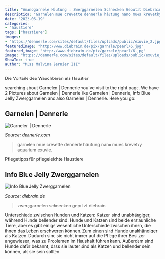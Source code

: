 ```yaml
---
title: "Amanogarnele Häutung : Zwerggarnelen Schnecken Geputzt Diebrain"
description: "Garnelen mue crevette dennerle häutung nano mues krevetky aquarium exuvie"
date: "2022-06-19"
categories:
- "haustiere"
tags: ["haustiere"]
images:
- "https://dennerle.com/sites/default/files/uploads/public/exuvie_2.jpg"
featuredImage: "http://www.diebrain.de/pix/garnele/pearl/6.jpg"
featured_image: "http://www.diebrain.de/pix/garnele/pearl/6.jpg"
image: "https://dennerle.com/sites/default/files/uploads/public/exuvie_2.jpg"
ShowToc: true
author: "Miss Malvina Bernier III"
---
```



Die Vorteile des Waschbären als Haustier

	

		
searching about Garnelen | Dennerle you've visit to the right page. We have 2 Pictures about Garnelen | Dennerle like Garnelen | Dennerle, Info Blue Jelly Zwerggarnelen and also Garnelen | Dennerle. Here you go:
		
    
## Garnelen | Dennerle

<img loading=lazy src="https://dennerle.com/sites/default/files/uploads/public/exuvie_2.jpg" onerror="this.onerror=null;this.src='https://tse4.mm.bing.net/th?id=OIP.P5bjm-rfwJc3fsm2SsNPVwHaE8&amp;pid=15.1';" alt="Garnelen | Dennerle">

_Source: dennerle.com_

>garnelen mue crevette dennerle häutung nano mues krevetky aquarium exuvie. 

	

Pflegetipps für pflegeleichte Haustiere

    
## Info Blue Jelly Zwerggarnelen

<img loading=lazy src="http://www.diebrain.de/pix/garnele/pearl/6.jpg" onerror="this.onerror=null;this.src='https://tse4.mm.bing.net/th?id=OIP.9hpv5DobkW8TwkdgIdPd-wHaE-&amp;pid=15.1';" alt="Info Blue Jelly Zwerggarnelen">

_Source: diebrain.de_

>zwerggarnelen schnecken geputzt diebrain. 

	

Unterschiede zwischen Hunden und Katzen: Katzen sind unabhängiger, während Hunde bellender sind.
Hunde und Katzen sind beide erstaunliche Tiere, aber es gibt einige wesentliche Unterschiede zwischen ihnen, die ihnen das Leben erschweren können. Zum einen sind Hunde unabhängiger als Katzen. Dadurch sind sie nicht immer auf die Pflege ihrer Besitzer angewiesen, was zu Problemen im Haushalt führen kann. Außerdem sind Hunde dafür bekannt, dass sie lauter sind als Katzen und bellender sein können, als sie sein sollten.

